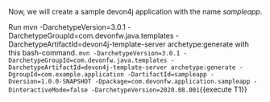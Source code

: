 Now, we will create a sample devon4j application with the name *sampleapp*.





Run mvn -DarchetypeVersion=3.0.1 -DarchetypeGroupId=com.devonfw.java.templates -DarchetypeArtifactId=devon4j-template-server archetype:generate with this bash-command.
`mvn -DarchetypeVersion=3.0.1 -DarchetypeGroupId=com.devonfw.java.templates -DarchetypeArtifactId=devon4j-template-server archetype:generate -DgroupId=com.example.application -DartifactId=sampleapp -Dversion=1.0.0-SNAPSHOT -Dpackage=com.devonfw.application.sampleapp -DinteractiveMode=false -DarchetypeVersion=2020.08.001`{{execute T1}} 



